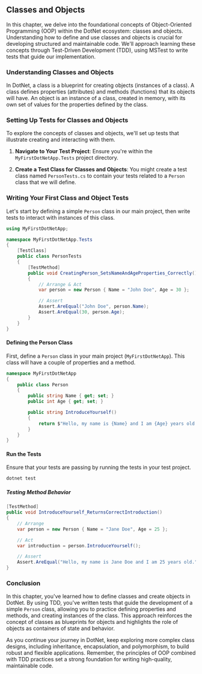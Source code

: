 ## Classes and Objects

In this chapter, we delve into the foundational concepts of Object-Oriented Programming (OOP) within the DotNet ecosystem: classes and objects. Understanding how to define and use classes and objects is crucial for developing structured and maintainable code. We'll approach learning these concepts through Test-Driven Development (TDD), using MSTest to write tests that guide our implementation.

### Understanding Classes and Objects

In DotNet, a class is a blueprint for creating objects (instances of a class). A class defines properties (attributes) and methods (functions) that its objects will have. An object is an instance of a class, created in memory, with its own set of values for the properties defined by the class.

### Setting Up Tests for Classes and Objects

To explore the concepts of classes and objects, we'll set up tests that illustrate creating and interacting with them.

1. **Navigate to Your Test Project**: Ensure you're within the `MyFirstDotNetApp.Tests` project directory.

2. **Create a Test Class for Classes and Objects**: You might create a test class named `PersonTests.cs` to contain your tests related to a `Person` class that we will define.

### Writing Your First Class and Object Tests

Let's start by defining a simple `Person` class in our main project, then write tests to interact with instances of this class.

```csharp
using MyFirstDotNetApp;

namespace MyFirstDotNetApp.Tests
{
    [TestClass]
    public class PersonTests
    {
        [TestMethod]
        public void CreatingPerson_SetsNameAndAgeProperties_Correctly()
        {
            // Arrange & Act
            var person = new Person { Name = "John Doe", Age = 30 };

            // Assert
            Assert.AreEqual("John Doe", person.Name);
            Assert.AreEqual(30, person.Age);
        }
    }
}
```

#### Defining the Person Class

First, define a `Person` class in your main project (`MyFirstDotNetApp`). This class will have a couple of properties and a method.

```csharp
namespace MyFirstDotNetApp
{
    public class Person
    {
        public string Name { get; set; }
        public int Age { get; set; }

        public string IntroduceYourself()
        {
            return $"Hello, my name is {Name} and I am {Age} years old.";
        }
    }
}
```

#### Run the Tests

Ensure that your tests are passing by running the tests in your test project.

```bash
dotnet test
```

##### Testing Method Behavior

```csharp
[TestMethod]
public void IntroduceYourself_ReturnsCorrectIntroduction()
{
    // Arrange
    var person = new Person { Name = "Jane Doe", Age = 25 };

    // Act
    var introduction = person.IntroduceYourself();

    // Assert
    Assert.AreEqual("Hello, my name is Jane Doe and I am 25 years old.", introduction);
}
```

### Conclusion

In this chapter, you've learned how to define classes and create objects in DotNet. By using TDD, you've written tests that guide the development of a simple `Person` class, allowing you to practice defining properties and methods, and creating instances of the class. This approach reinforces the concept of classes as blueprints for objects and highlights the role of objects as containers of state and behavior.

As you continue your journey in DotNet, keep exploring more complex class designs, including inheritance, encapsulation, and polymorphism, to build robust and flexible applications. Remember, the principles of OOP combined with TDD practices set a strong foundation for writing high-quality, maintainable code.

